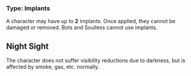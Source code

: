 ### Type: Implants

A character may have up to **2** implants. Once applied, they cannot be damaged or removed. Bots and Soulless cannot use implants.
## Night Sight

The character does not suffer visibility reductions due to darkness, but is affected by smoke, gas, etc. normally.
